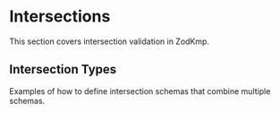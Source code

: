# Intersections

This section covers intersection validation in ZodKmp.

## Intersection Types

Examples of how to define intersection schemas that combine multiple schemas.
